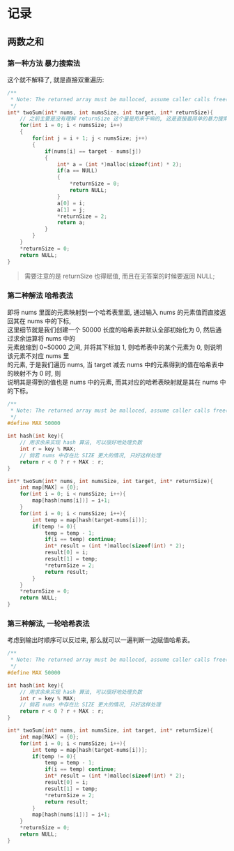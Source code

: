 # 记录

## 两数之和

### 第一种方法 暴力搜索法

这个就不解释了, 就是直接双重遍历:

``` c
/**
 * Note: The returned array must be malloced, assume caller calls free().
 */
int* twoSum(int* nums, int numsSize, int target, int* returnSize){
    // 之前主要是没有理解 returnSize 这个量是用来干嘛的, 这是直接最简单的暴力搜索的方法啦, 唉没办法咯, 只能想到这个。
    for(int i = 0; i < numsSize; i++)
    {
        for(int j = i + 1; j < numsSize; j++)
        {
            if(nums[i] == target - nums[j])
            {
                int* a = (int *)malloc(sizeof(int) * 2);
                if(a == NULL)
                {
                    *returnSize = 0;
                    return NULL;
                }
                a[0] = i;
                a[1] = j;
                *returnSize = 2;
                return a;
            }
        }
    }
    *returnSize = 0;
    return NULL;
}
```

>需要注意的是 returnSize 也得赋值, 而且在无答案的时候要返回 NULL;  

### 第二种解法 哈希表法

即将 nums 里面的元素映射到一个哈希表里面, 通过输入 nums 的元素值而直接返回其在 nums 中的下标,  
这里细节就是我们创建一个 50000 长度的哈希表并默认全部初始化为 0, 然后通过求余运算将 nums 中的  
元素放缩到 0~50000 之间, 并将其下标加 1, 则哈希表中的某个元素为 0, 则说明该元素不对应 nums 里  
的元素, 于是我们遍历 nums, 当 target 减去 nums 中的元素得到的值在哈希表中的映射不为 0 时, 则  
说明其是得到的值也是 nums 中的元素, 而其对应的哈希表映射就是其在 nums 中的下标。

``` c
/**
 * Note: The returned array must be malloced, assume caller calls free().
 */
#define MAX 50000

int hash(int key){
    // 用求余来实现 hash 算法, 可以很好地处理负数
    int r = key % MAX;
    // 倘若 nums 中存在比 SIZE 更大的情况, 只好这样处理
    return r < 0 ? r + MAX : r;
}

int* twoSum(int* nums, int numsSize, int target, int* returnSize){
    int map[MAX] = {0};
    for(int i = 0; i < numsSize; i++){
        map[hash(nums[i])] = i+1;
    }
    for(int i = 0; i < numsSize; i++){
        int temp = map[hash(target-nums[i])];
        if(temp != 0){
            temp = temp - 1;
            if(i == temp) continue;
            int* result = (int *)malloc(sizeof(int) * 2);
            result[0] = i;
            result[1] = temp;
            *returnSize = 2;
            return result;
        }
    }
    *returnSize = 0;
    return NULL;
}
```

### 第三种解法, 一轮哈希表法

考虑到输出时顺序可以反过来, 那么就可以一遍判断一边赋值哈希表。

``` c
/**
 * Note: The returned array must be malloced, assume caller calls free().
 */
#define MAX 50000

int hash(int key){
    // 用求余来实现 hash 算法, 可以很好地处理负数
    int r = key % MAX;
    // 倘若 nums 中存在比 SIZE 更大的情况, 只好这样处理
    return r < 0 ? r + MAX : r;
}

int* twoSum(int* nums, int numsSize, int target, int* returnSize){
    int map[MAX] = {0};
    for(int i = 0; i < numsSize; i++){
        int temp = map[hash(target-nums[i])];
        if(temp != 0){
            temp = temp - 1;
            if(i == temp) continue;
            int* result = (int *)malloc(sizeof(int) * 2);
            result[0] = i;
            result[1] = temp;
            *returnSize = 2;
            return result;
        }
        map[hash(nums[i])] = i+1;
    }
    *returnSize = 0;
    return NULL;
}
```